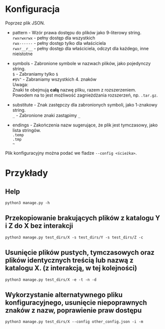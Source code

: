 # Konfiguracja

Poprzez plik JSON.
- pattern - Wzór prawa dostępu do plików jako 9-literowy string.  
  `rwxrwxrwx` - pełny dostęp dla wszystkich  
  `rwx------` - pełny dostęp tylko dla właściciela  
  `rwxr__r__` - pełny dostęp dla właściciela, odczyt dla każdego, inne nieistotne

- symbols - Zabronione symbole w nazwach plików, jako pojedynczy string.  
  `$` - Zabraniamy tylko `$`  
  `#$%^` - Zabraniamy wszystkich 4. znaków  
  Uwaga:  
  Znaki te obejmują __całą__ nazwę pliku, razem z rozszerzeniem.  
  Powodem na to jest możliwość zagnieżdżania rozszerzeń, np. `.tar.gz`.

- substitute - Znak zastępczy dla zabronionych symboli, jako 1-znakowy string.  
  `_` - Zabronione znaki zastąpimy `_`

- endings - Zakończenia nazw sugerujące, że plik jest tymczasowy, jako lista stringów.  
  `.temp`  
  `.tmp`  
  `~`

Plik konfiguracyjny można podać we fladze `--config <ścieżka>`.
# Przykłady

## Help
`python3 manage.py -h`

## Przekopiowanie brakujących plików z katalogu Y i Z do X bez interakcji
`python3 manage.py test_dirs/X -s test_dirs/Y -s test_dirs/Z -c`

## Usunięcie plików pustych, tymczasowych oraz plików identycznych treścią lub nazwą z katalogu X. (z interakcją, w tej kolejności)
`python3 manage.py test_dirs/X -e -t -n -d`

## Wykorzystanie alternatywnego pliku konfiguracyjnego, usunięcie niepoprawnych znaków z nazw, poprawienie praw dostępu
`python3 manage.py test_dirs/X --config other_config.json -i -m`
